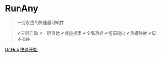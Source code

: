 <!-- ![logo](/assets/images/RunAny.svg ':size=100x100') -->

# RunAny

> 一劳永逸的快速启动软件

> ✔三键启动 ✔一键直达 ✔批量搜索 ✔全局热键 ✔短语输出 ✔热键映射 ✔脚本插件

[GitHub](https://github.com/hui-Zz/RunAny)
[快速开始](/quick-start)